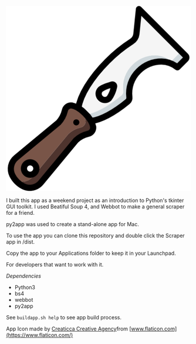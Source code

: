 
<div style="text-align: center;"><img src="scraper.png" /></div>

I built this app as a weekend project as an introduction to Python's tkinter GUI toolkit. I used Beatiful Soup 4, and Webbot to make a general scraper for a friend.

py2app was used to create a stand-alone app for Mac.

To use the app you can clone this repository and double click the Scraper app in /dist.

Copy the app to your Applications folder to keep it in your Launchpad.

For developers that want to work with it.

*Dependencies*
 - Python3
 - bs4
 - webbot
 - py2app

See `buildapp.sh help` to see app build process.

App Icon made by [Creaticca Creative Agency](https://www.flaticon.com/authors/creaticca-creative-agency)from [www.flaticon.com](https://www.flaticon.com/)